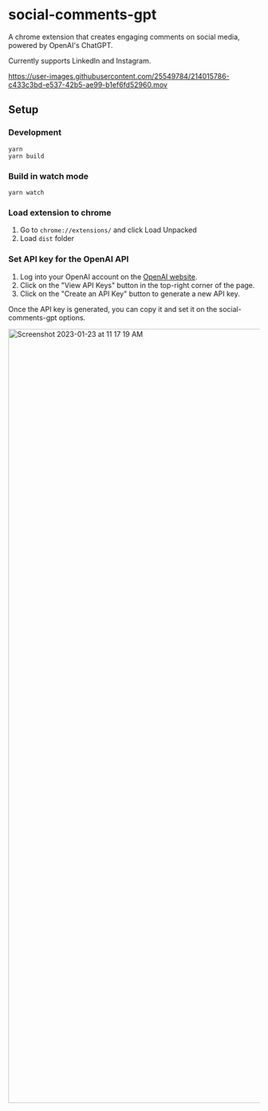 # social-comments-gpt

A chrome extension that creates engaging comments on social media, powered by OpenAI's ChatGPT. 

Currently supports LinkedIn and Instagram.


https://user-images.githubusercontent.com/25549784/214015786-c433c3bd-e537-42b5-ae99-b1ef6fd52960.mov


## Setup

### Development

```
yarn
yarn build
```

### Build in watch mode

```
yarn watch
```

### Load extension to chrome

1. Go to `chrome://extensions/` and click Load Unpacked
2. Load `dist` folder

### Set API key for the OpenAI API

1. Log into your OpenAI account on the [OpenAI website](https://beta.openai.com/).
2. Click on the "View API Keys" button in the top-right corner of the page.
3. Click on the "Create an API Key" button to generate a new API key.

Once the API key is generated, you can copy it and set it on the social-comments-gpt options.

<img width="1552" alt="Screenshot 2023-01-23 at 11 17 19 AM" src="https://user-images.githubusercontent.com/25549784/214015984-75ca37e5-27cf-47ee-980e-0f4f79050566.png">



